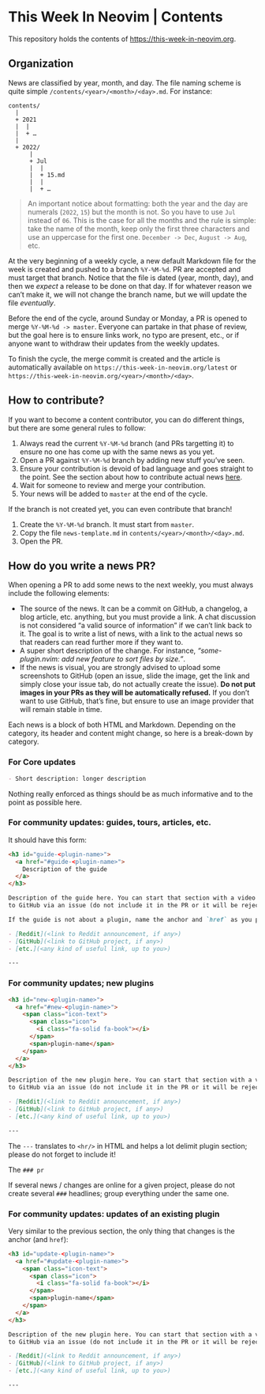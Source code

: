 # This Week In Neovim | Contents

This repository holds the contents of https://this-week-in-neovim.org.

## Organization

News are classified by year, month, and day. The file naming scheme is quite simple `/contents/<year>/<month>/<day>.md`.
For instance:

```
contents/
  |
  + 2021
  |  |
  |  + …
  |
  + 2022/
      |
      + Jul
      |  |
      |  + 15.md
      |  |
      |  + …
```

> An important notice about formatting: both the year and the day are numerals (`2022`, `15`) but the month is not. So
> you have to use `Jul` instead of `06`. This is the case for all the months and the rule is simple: take the name of
> the month, keep only the first three characters and use an uppercase for the first one. `December -> Dec`,
> `August -> Aug`, etc.

At the very beginning of a weekly cycle, a new default Markdown file for the week is created and pushed to a branch `%Y-%M-%d`. PR
are accepted and must target that branch. Notice that the file is dated (year, month, day), and then we _expect_ a
release to be done on that day. If for whatever reason we can’t make it, we will not change the branch name, but we will
update the file _eventually_.

Before the end of the cycle, around Sunday or Monday, a PR is opened to merge `%Y-%M-%d -> master`. Everyone can
partake in that phase of review, but the goal here is to ensure links work, no typo are present, etc., or if anyone want
to withdraw their updates from the weekly updates.

To finish the cycle, the merge commit is created and the article is automatically available on
`https://this-week-in-neovim.org/latest` or `https://this-week-in-neovim.org/<year>/<month>/<day>`.

## How to contribute?

If you want to become a content contributor, you can do different things, but there are some general rules to follow:

1. Always read the current `%Y-%M-%d` branch (and PRs targetting it) to ensure no one has come up with the same
   news as you yet.
2. Open a PR against `%Y-%M-%d` branch by adding new stuff you’ve seen.
3. Ensure your contribution is devoid of bad language and goes straight to the point. See the section about how to
   contribute actual news [here](#how-do-you-write-a-news-pr).
4. Wait for someone to review and merge your contribution.
5. Your news will be added to `master` at the end of the cycle.

If the branch is not created yet, you can even contribute that branch!

1. Create the `%Y-%M-%d` branch. It must start from `master`.
2. Copy the file `news-template.md` in `contents/<year>/<month>/<day>.md`.
3. Open the PR.

## How do you write a news PR?

When opening a PR to add some news to the next weekly, you must always include the following elements:

- The source of the news. It can be a commit on GitHub, a changelog, a blog article, etc. anything, but you must provide
  a link. A chat discussion is not considered “a valid source of information” if we can’t link back to it. The goal is
  to write a list of news, with a link to the actual news so that readers can read further more if they want to.
- A super short description of the change. For instance, _“some-plugin.nvim: add new feature to sort files by size.”_.
- If the news is visual, you are strongly advised to upload some screenshots to GitHub (open an issue, slide the image,
  get the link and simply close your issue tab, do not actually create the issue). **Do not put images in your PRs as
  they will be automatically refused.** If you don’t want to use GitHub, that’s fine, but ensure to use an image
  provider that will remain stable in time.

Each news is a block of both HTML and Markdown. Depending on the category, its header and content might change, so here
is a break-down by category.

### For Core updates

```markdown
- Short description: longer description
```

Nothing really enforced as things should be as much informative and to the point as possible here.

### For community updates: guides, tours, articles, etc.

It should have this form:

```markdown
<h3 id="guide-<plugin-name>">
  <a href="#guide-<plugin-name>">
    Description of the guide
  </a>
</h3>

Description of the guide here. You can start that section with a video or screenshot but don’t forget to upload it
to GitHub via an issue (do not include it in the PR or it will be rejected).

If the guide is not about a plugin, name the anchor and `href` as you please but still use the prefix `guide-`.

- [Reddit](<link to Reddit announcement, if any>)
- [GitHub](<link to GitHub project, if any>)
- [etc.](<any kind of useful link, up to you>)

---
```

### For community updates; new plugins

```markdown
<h3 id="new-<plugin-name>">
  <a href="#new-<plugin-name>">
    <span class="icon-text">
      <span class="icon">
        <i class="fa-solid fa-book"></i>
      </span>
      <span>plugin-name</span>
    </span>
  </a>
</h3>

Description of the new plugin here. You can start that section with a video or screenshot but don’t forget to upload it
to GitHub via an issue (do not include it in the PR or it will be rejected).

- [Reddit](<link to Reddit announcement, if any>)
- [GitHub](<link to GitHub project, if any>)
- [etc.](<any kind of useful link, up to you>)

---
```

The `---` translates to `<hr/>` in HTML and helps a lot delimit plugin section; please do not forget to include it!

The `### pr`

If several news / changes are online for a given project, please do not create several `###` headlines; group everything under the same one.

### For community updates: updates of an existing plugin

Very similar to the previous section, the only thing that changes is the anchor (and `href`):

```markdown
<h3 id="update-<plugin-name>">
  <a href="#update-<plugin-name>">
    <span class="icon-text">
      <span class="icon">
        <i class="fa-solid fa-book"></i>
      </span>
      <span>plugin-name</span>
    </span>
  </a>
</h3>

Description of the new plugin here. You can start that section with a video or screenshot but don’t forget to upload it
to GitHub via an issue (do not include it in the PR or it will be rejected).

- [Reddit](<link to Reddit announcement, if any>)
- [GitHub](<link to GitHub project, if any>)
- [etc.](<any kind of useful link, up to you>)

---
```
